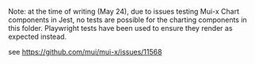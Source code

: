 Note: at the time of writing (May 24), due to issues testing Mui-x Chart components in Jest, no tests are possible for the charting components in this folder. Playwright tests have been used to ensure they render as expected instead.

see https://github.com/mui/mui-x/issues/11568